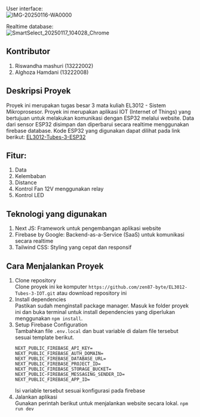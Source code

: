 User interface:  
![IMG-20250116-WA0000](https://github.com/user-attachments/assets/d4ea465d-95aa-4506-84d7-8eb77525c3b5)  


Realtime database:  
![SmartSelect_20250117_104028_Chrome](https://github.com/user-attachments/assets/77726e90-4d58-401a-8571-463ac84b8abc)  

## Kontributor
1. Riswandha mashuri (13222002)
2. Alghoza Hamdani (13222008)
   
## Deskripsi Proyek
Proyek ini merupakan tugas besar 3 mata kuliah EL3012 - Sistem Mikroprosesor. Proyek ini merupakan aplikasi IOT (Internet of Things) yang bertujuan untuk melakukan komunikasi dengan ESP32 melalui website. Data dari sensor ESP32 disimpan dan diperbarui secara realtime menggunakan firebase database. Kode ESP32 yang digunakan dapat dilihat pada link berikut: [EL3012-Tubes-3-ESP32](https://github.com/zen87-byte/EL3012-Tubes-3-ESP32) 

## Fitur:
1. Data
2. Kelembaban
3. Distance
4. Kontrol Fan 12V menggunakan relay
5. Kontrol LED

## Teknologi yang digunakan
1. Next JS: Framework untuk pengembangan aplikasi website
2. Firebase by Google: Backend-as-a-Service (SaaS) untuk komunikasi secara realtime
3. Tailwind CSS: Styling yang cepat dan responsif

## Cara Menjalankan Proyek
1. Clone repository  
   Clone proyek ini ke komputer `https://github.com/zen87-byte/EL3012-Tubes-3-IOT.git` atau download repository ini
2. Install dependencies  
   Pastikan sudah menginstall package manager. Masuk ke folder proyek ini dan buka terminal untuk install dependencies yang diperlukan menggunakan `npm install`.
3. Setup Firebase Configuration  
   Tambahkan file `.env.local` dan buat variable di dalam file tersebut sesuai template berikut.
   ```
   NEXT_PUBLIC_FIREBASE_API_KEY=
   NEXT_PUBLIC_FIREBASE_AUTH_DOMAIN=
   NEXT_PUBLIC_FIREBASE_DATABASE_URL=
   NEXT_PUBLIC_FIREBASE_PROJECT_ID=
   NEXT_PUBLIC_FIREBASE_STORAGE_BUCKET=
   NEXT_PUBLIC-FIREBASE_MESSAGING_SENDER_ID=
   NEXT_PUBLIC_FIREBASE_APP_ID=
   ```
   Isi variable tersebut sesuai konfigurasi pada firebase
4. Jalankan aplikasi  
   Gunakan perintah berikut untuk menjalankan website secara lokal.
   ```npm run dev```
